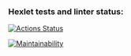 ### Hexlet tests and linter status:
[![Actions Status](https://github.com/ivp9/frontend-project-44/workflows/hexlet-check/badge.svg)](https://github.com/ivp9/frontend-project-44/actions)

[![Maintainability](https://api.codeclimate.com/v1/badges/eb6d9280dba088b66dc8/maintainability)](https://codeclimate.com/github/ivp9/frontend-project-44/maintainability)
